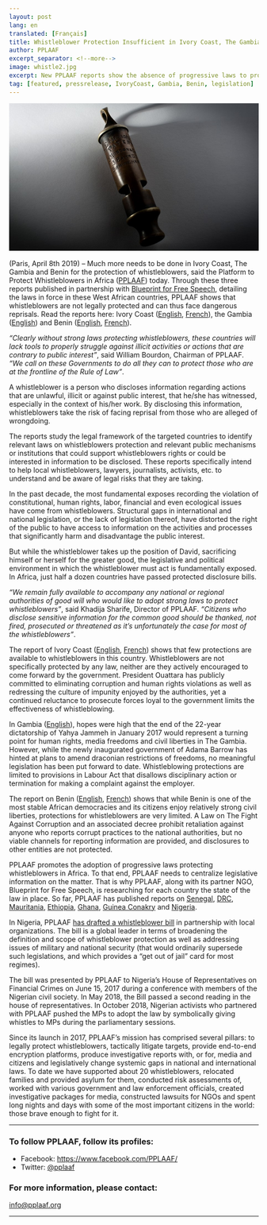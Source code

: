 ```yaml
---
layout: post
lang: en
translated: [Français]
title: Whistleblower Protection Insufficient in Ivory Coast, The Gambia and Benin
author: PPLAAF
excerpt_separator: <!--more-->
image: whistle2.jpg
excerpt: New PPLAAF reports show the absence of progressive laws to protect whistleblowers
tag: [featured, pressrelease, IvoryCoast, Gambia, Benin, legislation]
---
```


<img class="img-responsive img-post center-block" src="/assets/images/posts/whistle2.jpg"> 

(Paris, April 8th 2019) – Much more needs to be done in Ivory Coast, The Gambia and Benin for the protection of whistleblowers, said the Platform to Protect Whistleblowers in Africa ([PPLAAF](https://pplaaf.org/)) today. Through these three reports published in partnership with [Blueprint for Free Speech](https://blueprintforfreespeech.net), detailing the laws in force in these West African countries, PPLAAF shows that whistleblowers are not legally protected and can thus face dangerous reprisals. Read the reports here:  Ivory Coast ([English](https://pplaaf.org/country/cotedivoire.html), [French](https://pplaaf.org/fr/country/cotedivoire.html)), the Gambia ([English](https://pplaaf.org/country/gambia.html)) and Benin ([English](https://pplaaf.org/country/benin.html), [French](https://pplaaf.org/fr/country/benin.html)).

_“Clearly without strong laws protecting whistleblowers, these countries will lack tools to properly struggle against illicit activities or actions that are contrary to public interest”_, said William Bourdon, Chairman of PPLAAF. _“We call on these Governments to do all they can to protect those who are at the frontline of the Rule of Law”_. 

A whistleblower is a person who discloses information regarding actions that are unlawful, illicit or against public interest, that he/she has witnessed, especially in the context of his/her work. By disclosing this information, whistleblowers take the risk of facing reprisal from those who are alleged of wrongdoing.

The reports study the legal framework of the targeted countries to identify relevant laws on whistleblowers protection and relevant public mechanisms or institutions that could support whistleblowers rights or could be interested in information to be disclosed. These reports specifically intend to help local whistleblowers, lawyers, journalists, activists, etc. to understand and be aware of legal risks that they are taking. 

In the past decade, the most fundamental exposes recording the violation of constitutional, human rights, labor, financial and even ecological issues have come from whistleblowers.  Structural gaps in international and national legislation, or the lack of legislation thereof, have distorted the right of the public to have access to information on the activities and processes that significantly harm and disadvantage the public interest. 

But while the whistleblower takes up the position of David, sacrificing himself or herself for the greater good, the legislative and political environment in which the whistleblower must act is fundamentally exposed. In Africa, just half a dozen countries have passed protected disclosure bills.

_“We remain fully available to accompany any national or regional authorities of good will who would like to adopt strong laws to protect whistleblowers”_, said Khadija Sharife, Director of PPLAAF. _“Citizens who disclose sensitive information for the common good should be thanked, not fired, prosecuted or threatened as it’s unfortunately the case for most of the whistleblowers”_. 

The report of Ivory Coast ([English](https://pplaaf.org/country/cotedivoire.html), [French](https://pplaaf.org/fr/country/cotedivoire.html)) shows that few protections are available to whistleblowers in this country. Whistleblowers are not specifically protected by any law, neither are they actively encouraged to come forward by the government. President Ouattara has publicly committed to eliminating corruption and human rights violations as well as redressing the culture of impunity enjoyed by the authorities, yet a continued reluctance to prosecute forces loyal to the government limits the effectiveness of whistleblowing.

In Gambia ([English](https://pplaaf.org/country/gambia.html)), hopes were high that the end of the 22-year dictatorship of Yahya Jammeh in January 2017 would represent a turning point for human rights, media freedoms and civil liberties in The Gambia. However, while the newly inaugurated government of Adama Barrow has hinted at plans to amend draconian restrictions of freedoms, no meaningful legislation has been put forward to date. Whistleblowing protections are limited to provisions in Labour Act that disallows disciplinary action or termination for making a complaint against the employer. 

The report on Benin ([English](https://pplaaf.org/country/benin.html), [French](https://pplaaf.org/fr/country/benin.html)) shows that while Benin is one of the most stable African democracies and its citizens enjoy relatively strong civil liberties, protections for whistleblowers are very limited. A Law on The Fight Against Corruption and an associated decree prohibit retaliation against anyone who reports corrupt practices to the national authorities, but no viable channels for reporting information are provided, and disclosures to other entities are not protected.

PPLAAF promotes the adoption of progressive laws protecting whistleblowers in Africa. To that end, PPLAAF needs to centralize legislative information on the matter. That is why PPLAAF, along with its partner NGO, Blueprint for Free Speech, is researching for each country the state of the law in place. So far, PPLAAF has published reports on [Senegal](https://pplaaf.org/country/senegal.html), [DRC](https://pplaaf.org/country/drc.html), [Mauritania](https://pplaaf.org/country/mauritania.html), [Ethiopia](https://pplaaf.org/country/ethiopia.html), [Ghana](https://pplaaf.org/country/ghana.html), [Guinea Conakry](https://pplaaf.org/country/guinea.html) and [Nigeria](https://pplaaf.org/country/nigeria.html).

In Nigeria, PPLAAF [has drafted a whistleblower bill](https://pplaaf.org/2017/06/15/nigerian-parliament.html) in partnership with local organizations. The bill is a global leader in terms of broadening the definition and scope of whistleblower protection as well as addressing issues of military and national security (that would ordinarily supersede such legislations, and which provides a “get out of jail” card for most regimes). 

The bill was presented by PPLAAF to Nigeria’s House of Representatives on Financial Crimes on June 15, 2017 during a conference with members of the Nigerian civil society. In May 2018, the Bill passed a second reading in the house of representatives. In October 2018, Nigerian activists who partnered with PPLAAF pushed the MPs to adopt the law by symbolically giving whistles to MPs during the parliamentary sessions. 

Since its launch in 2017, PPLAAF’s mission has comprised several pillars: to legally protect whistleblowers, tactically litigate targets, provide end-to-end encryption platforms, produce investigative reports with, or for, media and citizens and legislatively change systemic gaps in national and international laws. To date we have supported about 20 whistleblowers, relocated families and provided asylum for them, conducted risk assessments of, worked with various government and law enforcement officials, created investigative packages for media, constructed lawsuits for NGOs and spent long nights and days with some of the most important citizens in the world: those brave enough to fight for it. 




----------------------

### To follow PPLAAF, follow its profiles:
- Facebook: <https://www.facebook.com/PPLAAF/>
- Twitter: [@pplaaf](https://twitter.com/pplaaf)

### For more information, please contact:
[info@pplaaf.org](mailto:info@pplaaf.org ) 




-----
